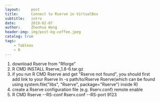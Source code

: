 ```yaml
---
layout:     post
title:      Connect to Rserve in VirtualBox
subtitle:   intro
date:       2019-02-07
author:     Zhenhua Wang
header-img: img/post-bg-coffee.jpeg
catalog: true
tags:
    - Tableau
    - R
---
```


> 

1. download Rserve from "Rforge"
2. R CMD INSTALL Rserve_1.8-6.tar.gz
3. if you run R CMD Rserve and get "Rserve not found", you should first add link to your Rserve
   ln -s path/to/Rserve  Rserve(which can be found using system.file("libs", "Rserve", package="Rserve") inside R)
4. create a Rserve configuration file (e.g. Rserv.conf)
   remote enable
5. R CMD Rserve --RS-conf Rserv.conf --RS-port 9123
